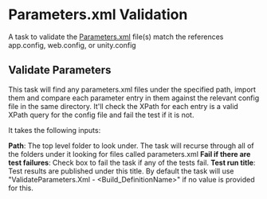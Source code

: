 # Parameters.xml Validation

A task to validate the [Parameters.xml](https://docs.microsoft.com/en-us/aspnet/web-forms/overview/deployment/web-deployment-in-the-enterprise/configuring-parameters-for-web-package-deployment) file(s) match the references app.config, web.config, or unity.config

## Validate Parameters

This task will find any parameters.xml files under the specified path, import them and compare each parameter entry in them against the relevant config file in the same directory. It'll check the XPath for each entry is a valid XPath query for the config file and fail the test if it is not.

It takes the following inputs:

**Path**: The top level folder to look under. The task will recurse through all of the folders under it looking for files called parameters.xml
**Fail if there are test failures**: Check box to fail the task if any of the tests fail.
**Test run title**: Test results are published under this title. By default the task will use "ValidateParameters.Xml - <Build_DefinitionName>" if no value is provided for this.
